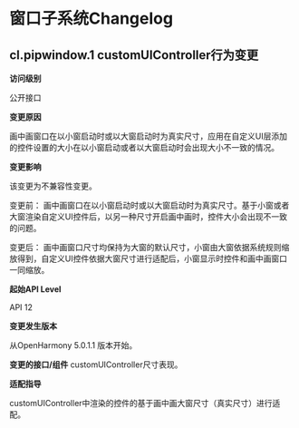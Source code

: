 # 窗口子系统Changelog

## cl.pipwindow.1 customUIController行为变更

**访问级别**

公开接口

**变更原因**

画中画窗口在以小窗启动时或以大窗启动时为真实尺寸，应用在自定义UI层添加的控件设置的大小在以小窗启动或者以大窗启动时会出现大小不一致的情况。

**变更影响**

该变更为不兼容性变更。

变更前：
画中画窗口在以小窗启动时或以大窗启动时为真实尺寸。基于小窗或者大窗渲染自定义UI控件后，以另一种尺寸开启画中画时，控件大小会出现不一致的问题。

变更后：
画中画窗口尺寸均保持为大窗的默认尺寸，小窗由大窗依据系统规则缩放得到，自定义UI控件依据大窗尺寸进行适配后，小窗显示时控件和画中画窗口一同缩放。

**起始API Level**

API 12

**变更发生版本**

从OpenHarmony 5.0.1.1 版本开始。

**变更的接口/组件**
customUIController尺寸表现。

**适配指导**

customUIController中渲染的控件的基于画中画大窗尺寸（真实尺寸）进行适配。